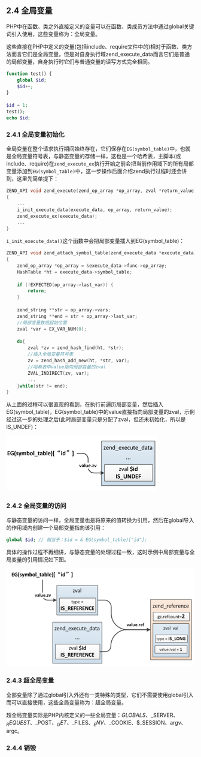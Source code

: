 ## 2.4 全局变量
PHP中在函数、类之外直接定义的变量可以在函数、类成员方法中通过global关键词引入使用，这些变量称为：全局变量。

这些直接在PHP中定义的变量(包括include、require文件中的)相对于函数、类方法而言它们是全局变量，但是对自身执行域zend_execute_data而言它们是普通的局部变量，自身执行时它们与普通变量的读写方式完全相同。

```php
function test() {
    global $id;
    $id++;
}

$id = 1;
test();
echo $id;
```
### 2.4.1 全局变量初始化
全局变量在整个请求执行期间始终存在，它们保存在`EG(symbol_table)`中，也就是全局变量符号表，与静态变量的存储一样，这也是一个哈希表，主脚本(或include、require)在`zend_execute_ex`执行开始之前会把当前作用域下的所有局部变量添加到`EG(symbol_table)`中，这一步操作后面介绍zend执行过程时还会讲到，这里先简单提下：
```c
ZEND_API void zend_execute(zend_op_array *op_array, zval *return_value)
{
    ...
    i_init_execute_data(execute_data, op_array, return_value);
    zend_execute_ex(execute_data);
    ...
}
```
`i_init_execute_data()`这个函数中会把局部变量插入到EG(symbol_table)：
```c
ZEND_API void zend_attach_symbol_table(zend_execute_data *execute_data)
{
    zend_op_array *op_array = &execute_data->func->op_array;
    HashTable *ht = execute_data->symbol_table;

    if (!EXPECTED(op_array->last_var)) { 
        return;
    }

    zend_string **str = op_array->vars;
    zend_string **end = str + op_array->last_var;
    //局部变量数组起始位置
    zval *var = EX_VAR_NUM(0);

    do{
        zval *zv = zend_hash_find(ht, *str);
        //插入全局变量符号表
        zv = zend_hash_add_new(ht, *str, var);
        //哈希表中value指向局部变量的zval
        ZVAL_INDIRECT(zv, var);
        ...
    }while(str != end);
}
```
从上面的过程可以很直观的看到，在执行前遍历局部变量，然后插入EG(symbol_table)，EG(symbol_table)中的value直接指向局部变量的zval，示例经过这一步的处理之后(此时局部变量只是分配了zval，但还未初始化，所以是IS_UNDEF)：

![](../img/zend_global_var.png)

### 2.4.2 全局变量的访问
与静态变量的访问一样，全局变量也是将原来的值转换为引用，然后在global导入的作用域内创建一个局部变量指向该引用：
```php
global $id; // 相当于：$id = & EG(symbol_table)["id"];
```
具体的操作过程不再细讲，与静态变量的处理过程一致，这时示例中局部变量与全局变量的引用情况如下图。

![](../img/zend_global_ref.png)

### 2.4.3 超全局变量
全部变量除了通过global引入外还有一类特殊的类型，它们不需要使用global引入而可以直接使用，这些全局变量称为：超全局变量。

超全局变量实际是PHP内核定义的一些全局变量：$GLOBALS、$_SERVER、$_REQUEST、$_POST、$_GET、$_FILES、$_ENV、$_COOKIE、$_SESSION、argv、argc。

### 2.4.4 销毁
